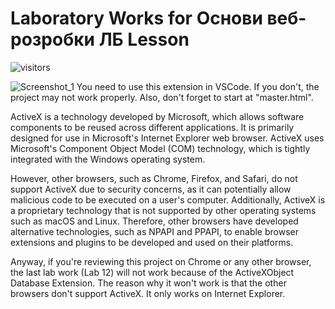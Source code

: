# Laboratory Works for Основи веб-розробки ЛБ Lesson
![visitors](https://visitor-badge.laobi.icu/badge?page_id=cosmohacker.Labs-For-BOW)

![Screenshot_1](https://user-images.githubusercontent.com/25702402/229782748-bbef68bc-6e67-4b52-a4e3-bcd89d0959fb.png)
You need to use this extension in VSCode. If you don't, the project may not work properly. Also, don't forget to start at "master.html".

ActiveX is a technology developed by Microsoft, which allows software components to be reused across different applications. It is primarily designed for use in Microsoft's Internet Explorer web browser. ActiveX uses Microsoft's Component Object Model (COM) technology, which is tightly integrated with the Windows operating system.

However, other browsers, such as Chrome, Firefox, and Safari, do not support ActiveX due to security concerns, as it can potentially allow malicious code to be executed on a user's computer. Additionally, ActiveX is a proprietary technology that is not supported by other operating systems such as macOS and Linux. Therefore, other browsers have developed alternative technologies, such as NPAPI and PPAPI, to enable browser extensions and plugins to be developed and used on their platforms.

Anyway, if you're reviewing this project on Chrome or any other browser, the last lab work (Lab 12) will not work because of the ActiveXObject Database Extension. The reason why it won't work is that the other browsers don't support ActiveX. It only works on Internet Explorer.
